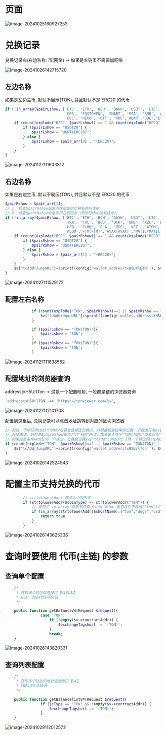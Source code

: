 # 页面

![image-20241025160927253](../../../picture/image-20241024151914253.png)



# 兑换记录

兑换记录左/右边名称: 币(网络) -> 如果是主链币不需要加网络



![image-20241026142715720](../../../picture/image-20241026142715720.png)

## 左边名称

如果是左边主币, 默认不展示(TON), 并且默认不是 ERC20 的代币

```php
if (!in_array($pairLshow, ['BTC', 'ETH', 'BCH', 'DASH', 'USDT', 'LTC', 'DGB', 'ETC', 'XRP', 'CMT', 'XLM', 'BTX', 'BTG', 'DOGE', 'TRX', 'TRC', 'BCD', 'DCR', 'GRS', 'XZC',
                           'EOS', 'EOSTOKEN', 'SMART', 'ECA', 'BNB', 'ADA', 'BSV', 'PTN', 'XVG(XVG)', 'WTC', 'HPB', 'FLRN', 'ELA', 'ZEC', 'VET', 'ATOM', 'XTZ', 'DOT', 'THETA', 'KSM', 'BCHA',
                           'BSC', 'HECO', 'BTT', 'XDC','HBAR','SOL','ETHF','ETHW','ALGO','FTM(FTM)','AVAX(AVAX)','MATIC(MATIC)','CRO',"ARB","TON"])&&count(explode("(",$pairLshow))!=2) {
    if (count(explode("BSC", $pairLshow)) == 1 && count(explode("HECO", $pairLshow)) == 1) {
        if ($pairLshow == "USDT20") {
            $pairLshow = "USDT(ERC20)";
        } else {
            $pairLshow = $pair_arr[0] . "(ERC20)";
        }
    }          
}
```

![image-20241127111603312](../../../picture/image-20241127111603312.png)



## 右边名称

如果是右边主币, 默认不展示(TON), 并且默认不是 ERC20 的代币

```php
$pairRshow = $pair_arr[1];
// 1. 检查$pairRshow是否不在给定的币种名称列表中
// 2. 检查$pairRshow中是否不包含括号（即字符串中没有括号）。
if (!in_array($pairRshow, ['BTC', 'ETH', 'BCH', 'DASH', 'USDT', 'LTC', 'DGB', 'ETC', 'XRP', 'CMT', 'XLM', 'BTX', 'BTG', 'DOGE',
                           'TRX', 'TRC', 'BCD', 'DCR', 'GRS', 'XZC', 'EOS', 'EOSTOKEN', 'SMART', 'ECA', 'BNB', 'ADA', 'BSV', 'PTN', 'XVG(XVG)', 'WTC',
                           'HPB', 'FLRN', 'ELA', 'ZEC', 'VET', 'ATOM', 'XTZ', 'DOT', 'THETA', 'KSM', 'BCHA', 'BSC', 'HECO', 'BTT', 'XDC','HBAR','SOL','ETHF','ETHW',"ARB",
                           'ALGO','FTM(FTM)','AVAX(AVAX)','MATIC(MATIC)','WETH(MATIC)','CRO','TON'])&&count(explode("(",$pairRshow))==1) {
    if (count(explode("BSC", $pairRshow)) == 1 && count(explode("HECO", $pairRshow)) == 1) {
        if ($pairRshow == "USDT20") {
            $pairRshow = "USDT(ERC20)";
        } else {
            $pairRshow = $pair_arr[1] . "(ERC20)";
        }
    }
    $v["toAddrJumpURL"]=sprintf(config('wallet.addresstxH5UrlETH' ), $v["receiptAddr"]);
}
```

![image-20241127111529172](../../../picture/image-20241127111529172.png)

## 配置左右名称

```php
            if (count(explode("TON", $pairRshow))==2 || $pairRshow == "TON(TON)" || $pairRshow == "TON") {
                $v["toAddrJumpURL"]=sprintf(config('wallet.addresstxH5UrlTON' ), $v["receiptAddr"]);
            }

            if ($pairLshow == "TON(TON)"){
                $pairLshow = "TON";
            }
            if ($pairRshow == "TON(TON)"){
                $pairRshow = "TON";
            }
```

![image-20241127111838582](../../../picture/image-20241127111838582.png)



## 配置地址的浏览器查询

 addresstxH5UrlTon -> 这是一个配置映射, 一般都是链的浏览器查询

```php
'addresstxH5UrlTON' => 'https://tonviewer.com/%s',
```

![image-20241127112101708](../../../picture/image-20241127112101708.png)



配置到这里后, 兑换记录可以点击地址跳转到对应的区块浏览器

```php
// 检查一个字符串$pairRshow是否包含特定的模式，并根据检查结果来设置一个数组元素$v["toAddrJumpURL"]的值。
// 具体来说，它检查$pairRshow是否包含“TON”两次，或者是否等于“TON(TON)”或者仅仅“TON”。
// 如果这些条件中的任何一个成立，它就会设置$v["toAddrJumpURL"]为一个特定的URL格式化字符串。
if (count(explode("TON", $pairRshow))==2 || $pairRshow == "TON(TON)" || $pairRshow == "TON") {
    $v["toAddrJumpURL"]=sprintf(config('wallet.addresstxH5UrlTon' ), $v["receiptAddr"]);
}
```

![image-20241026142524543](../../../picture/image-20241026142524543.png)





# 配置主币支持兑换的代币

```php
        // strtolowerAddr: 转换为小写形式
        if (strtolowerAddr($coinType) == strtolowerAddr("TON")) {
            // 使用了 in_array 函数来检查 $shortName 是否存在于数组["ton"]中
            if (in_array(strtolowerAddr($shortName),["ton","dogs","usdton","not","hmstr"])) {
                return true;
            }
        }
```

![image-20241026143625336](../../../picture/image-20241026143625336.png)



# 查询时要使用 代币(主链) 的参数

## 查询单个配置

```php
    /*
     * 获取单个钱包信息接口【V4版本】
     * Alan 2024年5月10日
     */

    public function getBalanceV4(Request $request){
				case 'TON':
                    if (!empty($v->contractAddr)) {
                        $exchangeTagshort .= '(TON)';
                    }
                    break;
    }

```

![image-20241026143820331](../../../picture/image-20241026143820331.png)



## 查询列表配置

```php
    /*
     * 获取多个钱包的地址信息接口【V4】
     * 2024年5月10日
     */

    public function getBalancelistV4(Request $request){
                if ($cType == "TON" && !empty($v->contractAddr)) {
                    $exchangeTagshort .= '(TON)';
                }
    }
```

![image-20241029112012572](../../../picture/image-20241029112012572.png)